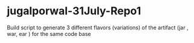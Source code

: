 # jugalporwal-31July-Repo1
Build script to generate 3 different flavors (variations) of the artifact (jar , war, ear ) for the same code base
